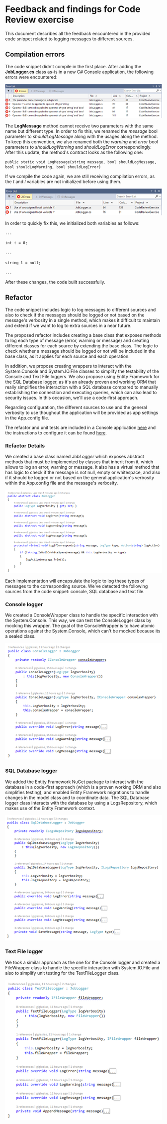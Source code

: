 # Feedback and findings for Code Review exercise #

This document describes all the feedback encountered in the provided code snippet related to logging messages to different sources.


## Compilation errors ##

The code snippet didn't compile in the first place. After adding the **JobLogger.cs** class as-is in a new C# Console application, the following errors were encountered:

![compilation-errors](./images/compilation-errors.png)

The **LogMessage** method cannot receive two parameters with the same name but different type. In order to fix this, we renamed the _message_ bool parameter to _shouldLogMessage_ along with the usages along the method. To keep this convention, we also renamed both the _warning_ and _error_ bool parameters to _shouldLogWarning_ and _shouldLogError_ correspondingly. After this update, the method's contract looks as the following one:

```
public static void LogMessage(string message, bool shouldLogMessage, bool shouldLogWarning, bool shouldLogError)
```

If we compile the code again, we are still receiving compilation errors, as the _t_ and _l_ variables are not initialized before using them.

![compilation-errors-2](./images/compilation-errors-2.png)

In order to quickly fix this, we initialized both variables as follows:

```
...

int t = 0;

...

string l = null;

...
```

After these changes, the code built successfully.

## Refactor ##

The code snippet includes logic to log messages to different sources and also to check if the messages should be logged or not based on the message's verbosity in a single method, which makes it difficult to maintain and extend if we want to log to extra sources in a near future.
 
The proposed refactor includes creating a base class that exposes methods to log each type of message (error, warning or message) and creating different classes for each source by extending the base class. The logic to check whether a message should be logged or not will be included in the base class, as it applies for each source and each operation.

In addition, we propose creating wrappers to interact with the System.Console and System.IO.File classes to simplify the testability of the Console and Text File loggers. We also propose using Entity Framework for the SQL Database logger, as it's an already proven and working ORM that really simplifies the interaction with a SQL database compared to manually establishing the connection and executing queries, which can also lead to security issues. In this occasion, we'll use a code-first approach.

Regarding configuration, the different sources to use and the general verbosity to use thoughout the application will be provided as app settings in the App.config file.

The refactor and unit tests are included in a Console application [here](../code/CodeReviewExercise) and the instructions to configure it can be found [here](../README.md).

### Refactor Details ###

We created a base class named _JobLogger_ which exposes abstract methods that must be implemented by classes that inherit from it, which allows to log an error, warning or message. It also has a virtual method that has logic to check if the message is not null, empty or whitespace, and also if it should be logged or not based on the general application's verbosity within the App.config file and the message's verbosity.

![compilation-errors-2](./images/job-logger-base-class.png)

Each implementation will encapsulate the logic to log these types of messages to the corresponding source. We've detected the following sources from the code snippet: console, SQL database and text file.


### Console logger ###

We created a ConsoleWrapper class to handle the specific interaction with the System.Console. This way, we can test the ConsoleLogger class by mocking this wrapper. The goal of the ConsoleWrapper is to have atomic operations against the System.Console, which can't be mocked because its a sealed class.

![compilation-errors-2](./images/console-logger.png)


### SQL Database logger ###

We added the Entity Framework NuGet package to interact with the database in a code-first approach (which is a proven working ORM and also simplifies testing), and enabled Entity Framework migrations to handle changes in the model class and to coordinate data. The SQL Database logger class interacts with the database by using a LogsRepository, which makes use of the Entity Framework context.

![compilation-errors-2](./images/sql-database-logger.png)


### Text File logger ###

We took a similar approach as the one for the Console logger and created a FileWrapper class to handle the specific interaction with System.IO.File and also to simplify unit testing for the TextFileLogger class.

![compilation-errors-2](./images/text-file-logger.png)